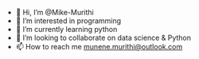 - 👋 Hi, I’m @Mike-Murithi
- 👀 I’m interested in programming
- 🌱 I’m currently learning python
- 💞️ I’m looking to collaborate on data science & Python
- 📫 How to reach me munene.murithi@outlook.com

<!---
Mike-Murithi/Mike-Murithi is a ✨ special ✨ repository because its `README.md` (this file) appears on your GitHub profile.
You can click the Preview link to take a look at your changes.
--->
